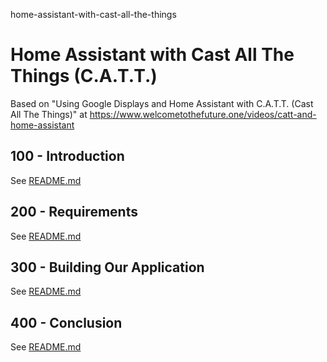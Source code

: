 home-assistant-with-cast-all-the-things
# Home Assistant with Cast All The Things (C.A.T.T.)

Based on "Using Google Displays and Home Assistant with C.A.T.T. (Cast All The Things)" at https://www.welcometothefuture.one/videos/catt-and-home-assistant

## 100 - Introduction

See [README.md](./100/README.md)

## 200 - Requirements

See [README.md](./200/README.md)

## 300 - Building Our Application

See [README.md](./300/README.md)

## 400 - Conclusion

See [README.md](./400/README.md)
